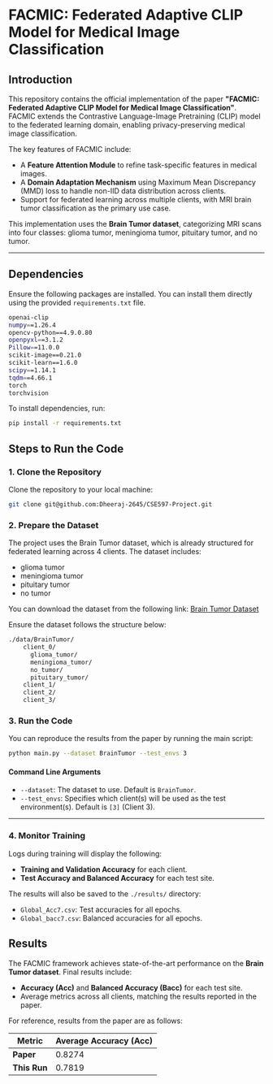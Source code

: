 # FACMIC: Federated Adaptive CLIP Model for Medical Image Classification

## Introduction
This repository contains the official implementation of the paper **"FACMIC: Federated Adaptive CLIP Model for Medical Image Classification"**. FACMIC extends the Contrastive Language-Image Pretraining (CLIP) model to the federated learning domain, enabling privacy-preserving medical image classification.

The key features of FACMIC include:
- A **Feature Attention Module** to refine task-specific features in medical images.
- A **Domain Adaptation Mechanism** using Maximum Mean Discrepancy (MMD) loss to handle non-IID data distribution across clients.
- Support for federated learning across multiple clients, with MRI brain tumor classification as the primary use case.

This implementation uses the **Brain Tumor dataset**, categorizing MRI scans into four classes: glioma tumor, meningioma tumor, pituitary tumor, and no tumor.

---

## Dependencies
Ensure the following packages are installed. You can install them directly using the provided `requirements.txt` file.

```bash
openai-clip
numpy==1.26.4
opencv-python==4.9.0.80
openpyxl==3.1.2
Pillow==11.0.0
scikit-image==0.21.0
scikit-learn==1.6.0
scipy==1.14.1
tqdm==4.66.1
torch
torchvision
```


To install dependencies, run:
```bash
pip install -r requirements.txt
```
## Steps to Run the Code

### 1. Clone the Repository
Clone the repository to your local machine:

```bash
git clone git@github.com:Dheeraj-2645/CSE597-Project.git
```

### 2. Prepare the Dataset
The project uses the Brain Tumor dataset, which is already structured for federated learning across 4 clients. The dataset includes:

- glioma tumor
- meningioma tumor
- pituitary tumor
- no tumor

You can download the dataset from the following link: [Brain Tumor Dataset](https://drive.google.com/drive/folders/1__sN_2857bnhjJdEoBR48dweXRqM_ZsA?usp=sharing)

Ensure the dataset follows the structure below:

```bash
./data/BrainTumor/
    client_0/
      glioma_tumor/
      meningioma_tumor/
      no_tumor/
      pituitary_tumor/
    client_1/
    client_2/
    client_3/
```

### 3. Run the Code
You can reproduce the results from the paper by running the main script:

```bash
python main.py --dataset BrainTumor --test_envs 3
```
#### Command Line Arguments
- `--dataset`: The dataset to use. Default is `BrainTumor`.
- `--test_envs`: Specifies which client(s) will be used as the test environment(s). Default is `[3]` (Client 3).

---

### 4. Monitor Training
Logs during training will display the following:
- **Training and Validation Accuracy** for each client.
- **Test Accuracy and Balanced Accuracy** for each test site.

The results will also be saved to the `./results/` directory:
- `Global_Acc7.csv`: Test accuracies for all epochs.
- `Global_bacc7.csv`: Balanced accuracies for all epochs.


## Results

The FACMIC framework achieves state-of-the-art performance on the **Brain Tumor dataset**. Final results include:

- **Accuracy (Acc)** and **Balanced Accuracy (Bacc)** for each test site.
- Average metrics across all clients, matching the results reported in the paper.

For reference, results from the paper are as follows:

| Metric            | Average Accuracy (Acc) 
|--------------------|-------------------------|
| **Paper**         | 0.8274                  |
| **This Run**      | 0.7819 |
